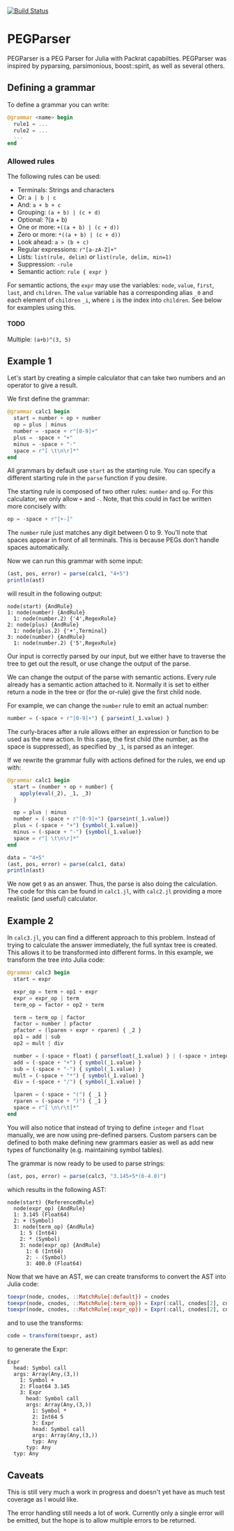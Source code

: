 [![Build Status](https://travis-ci.org/abeschneider/PEGParser.jl.svg?branch=master)](https://travis-ci.org/abeschneider/PEGParser.jl)

# PEGParser

PEGParser is a PEG Parser for Julia with Packrat capabilties. PEGParser was inspired by pyparsing, parsimonious, boost::spirit, as well as several others.
## Defining a grammar

To define a grammar you can write:

```julia
@grammar <name> begin
  rule1 = ...
  rule2 = ...
  ...
end
```

### Allowed rules

The following rules can be used:
* Terminals: Strings and characters
* Or: `a | b | c`
* And: `a + b + c`
* Grouping: `(a + b) | (c + d)`
* Optional: ?(a + b)
* One or more: `+((a + b) | (c + d))`
* Zero or more: `*((a + b) | (c + d))`
* Look ahead: `a > (b + c)`
* Regular expressions: `r"[a-zA-Z]+"`
* Lists: `list(rule, delim)` *or* `list(rule, delim, min=1)`
* Suppression: `-rule`
* Semantic action: `rule { expr }`

For semantic actions, the `expr` may use the variables: `node`, `value`, `first`, `last`, and `children`. The `value` variable has a corresponding alias `_0` and each element of `children` `_i`, where `i` is the index into `children`. See below for examples using this.

#### TODO
Multiple: `(a+b)^(3, 5)`

## Example 1
Let's start by creating a simple calculator that can take two numbers and an operator to give a result.

We first define the grammar:
```julia
@grammar calc1 begin
  start = number + op + number
  op = plus | minus
  number = -space + r"[0-9]+"
  plus = -space + "+"
  minus = -space + "-"
  space = r"[ \t\n\r]*"
end
```

All grammars by default use `start` as the starting rule. You can specify a different starting rule in the `parse` function if you desire.

The starting rule is composed of two other rules: `number` and `op`. For this calculator, we only allow `+` and `-`. Note, that this could in fact be written more concisely with:

```julia
op = -space + r"[+-]"
```

The `number` rule just matches any digit between 0 to 9. You'll note that spaces appear in front of all terminals. This is because PEGs don't handle spaces automatically.

Now we can run this grammar with some input:

```julia
(ast, pos, error) = parse(calc1, "4+5")
println(ast)
```

will result in the following output:

```
node(start) {AndRule}
1: node(number) {AndRule}
  1: node(number.2) {'4',RegexRule}
2: node(plus) {AndRule}
  1: node(plus.2) {'+',Terminal}
3: node(number) {AndRule}
  1: node(number.2) {'5',RegexRule}
```

Our input is correctly parsed by our input, but we either have to traverse the tree to get out the result, or use change the output of the parse.

We can change the output of the parse with semantic actions. Every rule already has a semantic action attached to it. Normally it is set to either return a node in the tree or (for the or-rule) give the first child node.

For example, we can change the `number` rule to emit an actual number:

```julia
number = (-space + r"[0-9]+") { parseint(_1.value) }
```

The curly-braces after a rule allows either an expression or function to be used as the new action. In this case, the first child (the number, as the space is suppressed), as specified by `_1`, is parsed as an integer.

If we rewrite the grammar fully with actions defined for the rules, we end up with:

```julia
@grammar calc1 begin
  start = (number + op + number) {
    apply(eval(_2), _1, _3)
  }

  op = plus | minus
  number = (-space + r"[0-9]+") {parseint(_1.value)}
  plus = (-space + "+") {symbol(_1.value)}
  minus = (-space + "-") {symbol(_1.value)}
  space = r"[ \t\n\r]*"
end

data = "4+5"
(ast, pos, error) = parse(calc1, data)
println(ast)
```

We now get `9` as an answer. Thus, the parse is also doing the calculation. The code for this can be found in `calc1.jl`, with `calc2.jl` providing a more realistic (and useful) calculator.

## Example 2

In `calc3.jl`, you can find a different approach to this problem. Instead of trying to calculate the answer immediately, the full syntax tree is created. This allows it to be transformed into different forms. In this example, we transform the tree into Julia code:

```julia
@grammar calc3 begin
  start = expr

  expr_op = term + op1 + expr
  expr = expr_op | term
  term_op = factor + op2 + term

  term = term_op | factor
  factor = number | pfactor
  pfactor = (lparen + expr + rparen) { _2 }
  op1 = add | sub
  op2 = mult | div

  number = (-space + float) { parsefloat(_1.value) } | (-space + integer) { parseint(_1.value) }
  add = (-space + "+") { symbol(_1.value) }
  sub = (-space + "-") { symbol(_1.value) }
  mult = (-space + "*") { symbol(_1.value) }
  div = (-space + "/") { symbol(_1.value) }

  lparen = (-space + "(") { _1 }
  rparen = (-space + ")") { _1 }
  space = r"[ \n\r\t]*"
end
```

You will also notice that instead of trying to define `integer` and `float` manually, we are now using pre-defined parsers. Custom parsers can be defined to both make defining new grammars easier as well as add new types of functionality (e.g. maintaining symbol tables).

The grammar is now ready to be used to parse strings:

```julia
(ast, pos, error) = parse(calc3, "3.145+5*(6-4.0)")
```

which results in the following AST:

```
node(start) {ReferencedRule}
  node(expr_op) {AndRule}
  1: 3.145 (Float64)
  2: + (Symbol)
  3: node(term_op) {AndRule}
    1: 5 (Int64)
    2: * (Symbol)
    3: node(expr_op) {AndRule}
      1: 6 (Int64)
      2: - (Symbol)
      3: 400.0 (Float64)
```

Now that we have an AST, we can create transforms to convert the AST into Julia code:

```julia
toexpr(node, cnodes, ::MatchRule{:default}) = cnodes
toexpr(node, cnodes, ::MatchRule{:term_op}) = Expr(:call, cnodes[2], cnodes[1], cnodes[3])
toexpr(node, cnodes, ::MatchRule{:expr_op}) = Expr(:call, cnodes[2], cnodes[1], cnodes[3])
```

and to use the transforms:

```julia
code = transform(toexpr, ast)
```

to generate the Expr:

```
Expr
  head: Symbol call
  args: Array(Any,(3,))
    1: Symbol +
    2: Float64 3.145
    3: Expr
      head: Symbol call
      args: Array(Any,(3,))
        1: Symbol *
        2: Int64 5
        3: Expr
        head: Symbol call
        args: Array(Any,(3,))
        typ: Any
      typ: Any
  typ: Any
```

## Caveats

This is still very much a work in progress and doesn't yet have as much test coverage as I would like.

The error handling still needs a lot of work. Currently only a single error will be emitted, but the hope is to allow multiple errors to be returned.
